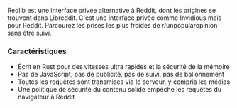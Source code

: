 Redlib est une interface privée alternative à Reddit, dont les origines se trouvent dans Libreddit. C'est une interface privée comme Invidious mais pour Reddit. Parcourez les prises les plus froides de r/unpopularopinion sans être suivi.

### Caractéristiques

- Écrit en Rust pour des vitesses ultra rapides et la sécurité de la mémoire
- Pas de JavaScript, pas de publicité, pas de suivi, pas de ballonnement
- Toutes les requêtes sont transmises via le serveur, y compris les médias
- Une politique de sécurité du contenu solide empêche les requêtes du navigateur à Reddit